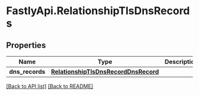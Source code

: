# FastlyApi.RelationshipTlsDnsRecords

## Properties

Name | Type | Description | Notes
------------ | ------------- | ------------- | -------------
**dns_records** | [**RelationshipTlsDnsRecordDnsRecord**](RelationshipTlsDnsRecordDnsRecord.md) |  | [optional] 



[[Back to API list]](../../README.md#endpoints) [[Back to README]](../../README.md)
